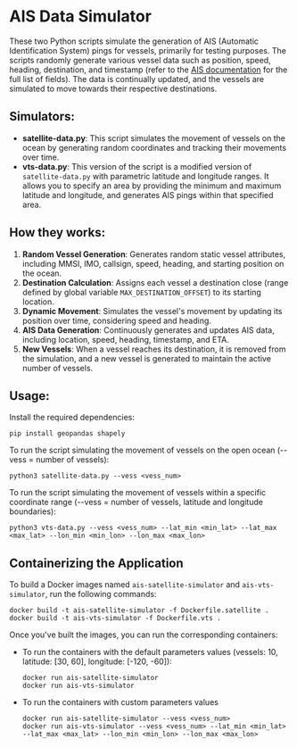 # AIS Data Simulator

These two Python scripts simulate the generation of AIS (Automatic Identification System) pings for vessels, primarily for testing purposes. The scripts randomly generate various vessel data such as position, speed, heading, destination, and timestamp (refer to the [AIS documentation](https://api.vtexplorer.com/docs/response-ais.html) for the full list of fields). The data is continually updated, and the vessels are simulated to move towards their respective destinations.

## Simulators:
- **satellite-data.py**: This script simulates the movement of vessels on the ocean by generating random coordinates and tracking their movements over time.
- **vts-data.py**: This version of the script is a modified version of `satellite-data.py` with parametric latitude and longitude ranges. It allows you to specify an area by providing the minimum and maximum latitude and longitude, and generates AIS pings within that specified area.

## How they works:

1.   **Random Vessel Generation**: Generates random static vessel attributes, including MMSI, IMO, callsign, speed, heading, and starting position on the ocean.
2.   **Destination Calculation**: Assigns each vessel a destination close (range defined by global variable `MAX_DESTINATION_OFFSET`) to its starting location.
3.  **Dynamic Movement**: Simulates the vessel's movement by updating its position over time, considering speed and heading.
4.   **AIS Data Generation**: Continuously generates and updates AIS data, including location, speed, heading, timestamp, and ETA.
5. **New Vessels**: When a vessel reaches its destination, it is removed from the simulation, and a new vessel is generated to maintain the active number of vessels.

## Usage:

Install the required dependencies:
```
pip install geopandas shapely
 ```
 To run the script simulating the movement of vessels on the open ocean (--vess = number of vessels):
 ```
python3 satellite-data.py --vess <vess_num> 
 ```
  To run the script simulating the movement of vessels within a specific coordinate range (--vess = number of vessels, latitude and longitude boundaries):
 ```
python3 vts-data.py --vess <vess_num> --lat_min <min_lat> --lat_max <max_lat> --lon_min <min_lon> --lon_max <max_lon> 
 ```
##  Containerizing the Application

To build a Docker images named `ais-satellite-simulator` and `ais-vts-simulator`, run the following commands:
```
docker build -t ais-satellite-simulator -f Dockerfile.satellite .
docker build -t ais-vts-simulator -f Dockerfile.vts .
```

 Once you've built the images, you can run the corresponding containers:
 - To run the containers with the default parameters values (vessels: 10, latitude: [30, 60], longitude: [-120, -60]):
	 ```
	docker run ais-satellite-simulator
	docker run ais-vts-simulator
	 ```
- To run the containers with custom parameters values
	```
 	docker run ais-satellite-simulator --vess <vess_num>
	docker run ais-vts-simulator --vess <vess_num> --lat_min <min_lat> --lat_max <max_lat> --lon_min <min_lon> --lon_max <max_lon>
	```
 
